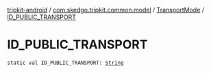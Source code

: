 [tripkit-android](../../index.md) / [com.skedgo.tripkit.common.model](../index.md) / [TransportMode](index.md) / [ID_PUBLIC_TRANSPORT](./-i-d_-p-u-b-l-i-c_-t-r-a-n-s-p-o-r-t.md)

# ID_PUBLIC_TRANSPORT

`static val ID_PUBLIC_TRANSPORT: `[`String`](https://kotlinlang.org/api/latest/jvm/stdlib/kotlin/-string/index.html)